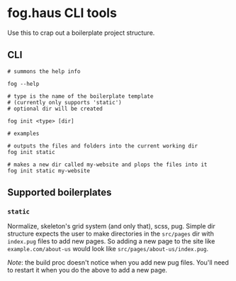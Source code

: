 # fog.haus CLI tools

Use this to crap out a boilerplate project structure.

## CLI

    # summons the help info

    fog --help

    # type is the name of the boilerplate template
    # (currently only supports 'static')
    # optional dir will be created

    fog init <type> [dir]

    # examples

    # outputs the files and folders into the current working dir
    fog init static

    # makes a new dir called my-website and plops the files into it
    fog init static my-website

## Supported boilerplates

### `static`

Normalize, skeleton's grid system (and only that), scss, pug. Simple dir
structure expects the user to make directories in the `src/pages` dir with
`index.pug` files to add new pages. So adding a new page to the site like
`example.com/about-us` would look like `src/pages/about-us/index.pug`.

_Note_: the build proc doesn't notice when you add new pug files. You'll need
to restart it when you do the above to add a new page.
